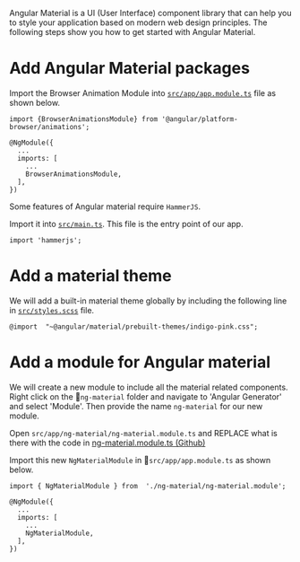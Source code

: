 Angular Material is a UI (User Interface) component library that can help you to style your application based on modern web design principles. The following steps show you how to get started with Angular Material.

# Add Angular Material packages


Import the Browser Animation Module into [`src/app/app.module.ts`](https://github.com/AnkitSharma-007/blogsite/blob/master/src/app/app.module.ts#L5) file as shown below.

    import {BrowserAnimationsModule} from '@angular/platform-browser/animations';
    
    @NgModule({
      ...
      imports: [
        ...
        BrowserAnimationsModule,
      ],
    })

Some features of Angular material require `HammerJS`.

Import it into [`src/main.ts`](https://github.com/AnkitSharma-007/blogsite/blob/master/src/main.ts#L6). This file is the entry point of our app.

    import 'hammerjs';


# Add a material theme
We will add a built-in material theme globally by including the following line in [`src/styles.scss`](https://github.com/AnkitSharma-007/blogsite/blob/master/src/styles.scss#L3) file.

    @import  "~@angular/material/prebuilt-themes/indigo-pink.css";


# Add a module for Angular material
We will create a new module to include all the material related components. Right click on the 📁```ng-material``` folder and navigate to 'Angular Generator' and select 'Module'. Then provide the name ```ng-material``` for our new module.

Open `src/app/ng-material/ng-material.module.ts` and REPLACE what is there with the code in 
[ng-material.module.ts (Github)](https://github.com/ng-girls/todo-list-tutorial/blob/master/workshops/blog-editor/code/02-ng-material/ng-material.module.ts)

Import this new `NgMaterialModule` in 📝`src/app/app.module.ts` as shown below.
```
import { NgMaterialModule } from  './ng-material/ng-material.module';

@NgModule({
  ...
  imports: [
    ...
    NgMaterialModule,
  ],
})
```